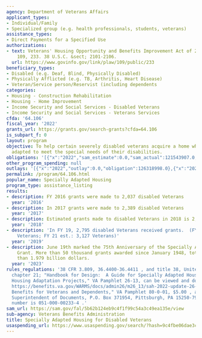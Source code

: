 ```yaml
---
agency: Department of Veterans Affairs
applicant_types:
- Individual/Family
- Specialized group (e.g. health professionals, students, veterans)
assistance_types:
- Direct Payments for a Specified Use
authorizations:
- text: Veterans' Housing Opportunity and Benefits Improvement Act of 2006. Pub. L.
    109, 233. 38 U.S.C. &sect; 2101-2106.
  url: https://www.govinfo.gov/link/plaw/109/public/233
beneficiary_types:
- Disabled (e.g. Deaf, Blind, Physically Disabled)
- Physically Afflicted (e.g. TB, Arthritis, Heart Disease)
- Veteran/Service person/Reservist (including dependents
categories:
- Housing - Construction Rehabilitation
- Housing - Home Improvement
- Income Security and Social Services - Disabled Veterans
- Income Security and Social Services - Veterans Services
cfda: '64.106'
fiscal_year: '2022'
grants_url: https://grants.gov/search-grants?cfda=64.106
is_subpart_f: 0
layout: program
objective: To help certain severely disabled veterans acquire a home which is suitably
  adapted to meet the special needs of their disabilities.
obligations: '[{"x":"2022","sam_estimate":0.0,"sam_actual":121543907.0,"usa_spending_actual":126318998.0},{"x":"2023","sam_estimate":105701131.0,"sam_actual":0.0,"usa_spending_actual":149063257.0},{"x":"2024","sam_estimate":125000000.0,"sam_actual":0.0,"usa_spending_actual":147216220.0}]'
other_program_spending: null
outlays: '[{"x":"2022","outlay":0.0,"obligation":126318998.0},{"x":"2023","outlay":0.0,"obligation":149063257.0},{"x":"2024","outlay":0.0,"obligation":147216220.0}]'
permalink: /program/64.106.html
popular_name: Specially Adapted Housing
program_type: assistance_listing
results:
- description: FY 2016 grants were made to 2,037 disabled Veterans
  year: '2016'
- description: In 2017 grants were made to 2,389 disabled Veterans
  year: '2017'
- description: Estimated grants made to disabled Veterans in 2018 is 2,389
  year: '2018'
- description: 'In FY 19, 2,795 disabled Veterans received grants.  (FY 20 est.: 3,064
    Veterans; FY 21 est.: 3,127 Veterans)'
  year: '2019'
- description: June 19th marked the 75th Anniversary of the Specially Adapted Housing
    Grant. More than 50 thousand grants awarded since January 1948, totaling more
    than 1.979 billion dollars.
  year: '2023'
rules_regulations: '38 CFR 3.809, 36.4400-36.4411 , and title 38, United State Code,
  chapter 21; "Handbook for Design:  A Guide for Specially Adapted Housing and Special
  Housing Adaptation Projects," VA Pamphlet 26-13, can be viewed and downloaded at:
  https://benefits.va.gov/WARMS/docs/admin26/m26_13/sah-2022-update-26-13.pdf; "Federal
  Benefits for Veterans and Dependents," VA Pamphlet 80-0-01, $5.00 , available from
  Superintendent of Documents, P.O. Box 371954, Pittsburgh, PA 15250-7954. The stock
  number is 051-000-00233-4 .'
sam_url: https://sam.gov/fal/5b62b124eb9c4f1f99c54a3c49ea135e/view
sub-agency: Veterans Benefits Administration
title: Specially Adapted Housing for Disabled Veterans
usaspending_url: https://www.usaspending.gov/search/?hash=9c4fbe06dae3c7f788709580c4a43394
---
```


